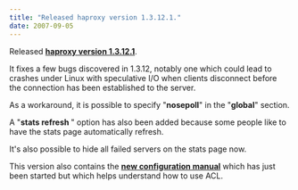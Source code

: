 ```yaml
---
title: "Released haproxy version 1.3.12.1."
date: 2007-09-05
---
```

Released **[haproxy version 1.3.12.1](download/1.3/src/)**.

It fixes a few bugs discovered in 1.3.12, notably one which could lead to crashes under Linux with speculative I/O when clients disconnect before the connection has been established to the server.

As a workaround, it is possible to specify "**nosepoll**" in the "**global**" section.

A "**stats refresh <interval>**" option has also been added because some people like to have the stats page automatically refresh.

It's also possible to hide all failed servers on the stats page now.

This version also contains the **[new configuration manual](download/1.3/doc/configuration.txt)** which has just been started but which helps understand how to use ACL.
